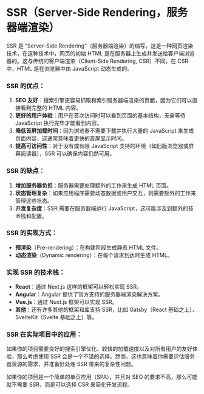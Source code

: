 # SSR（Server-Side Rendering，服务器端渲染） 

SSR 是 "Server-Side Rendering"（服务器端渲染）的缩写。这是一种网页渲染技术，在这种技术中，网页的初始 HTML 是在服务器上生成并发送给客户端浏览器的。这与传统的客户端渲染（Client-Side Rendering, CSR）不同，在 CSR 中，HTML 是在浏览器中由 JavaScript 动态生成的。

### SSR 的优点：

1. **SEO 友好**：搜索引擎更容易抓取和索引服务器端渲染的页面，因为它们可以直接看到完整的 HTML 内容。
2. **更好的用户体验**：用户在首次访问时可以看到页面的基本结构，无需等待 JavaScript 执行完毕才能看到内容。
3. **降低首屏加载时间**：因为浏览器不需要下载并执行大量的 JavaScript 来生成页面内容，这通常意味着更快的首屏显示时间。
4. **提高可访问性**：对于没有或有限 JavaScript 支持的环境（如旧版浏览器或屏幕阅读器），SSR 可以确保内容仍然可用。

### SSR 的缺点：

1. **增加服务器负担**：服务器需要处理额外的工作来生成 HTML 页面。
2. **状态管理复杂**：如果应用程序需要动态数据或用户交互，则需要额外的工作来管理这些状态。
3. **开发复杂度**：SSR 需要在服务器端运行 JavaScript，这可能涉及到额外的技术栈和配置。

### SSR 的实现方式：

- **预渲染**（Pre-rendering）：在构建阶段生成静态 HTML 文件。
- **动态渲染**（Dynamic rendering）：在每个请求到达时生成 HTML。

### 实现 SSR 的技术栈：

- **React**：通过 Next.js 这样的框架可以轻松实现 SSR。
- **Angular**：Angular 提供了官方支持的服务器端渲染解决方案。
- **Vue.js**：通过 Nuxt.js 框架可以实现 SSR。
- **其他**：还有许多其他的框架和库支持 SSR，比如 Gatsby（React 基础之上）、SvelteKit（Svelte 基础之上）等。

### SSR 在实际项目中的应用：

如果你的项目需要良好的搜索引擎优化、较快的加载速度以及对所有用户的友好体验，那么考虑使用 SSR 会是一个不错的选择。然而，这也意味着你需要评估服务器资源的需求，并准备好处理 SSR 带来的复杂性问题。

如果你的项目是一个简单的单页应用（SPA），并且对 SEO 的要求不高，那么可能就不需要 SSR，而是可以选择 CSR 来简化开发流程。
